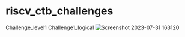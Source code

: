 # riscv_ctb_challenges
Challenge_level1
Challenge1_logical
![Screenshot 2023-07-31 163120](https://github.com/vyomasystems-lab/riscv-ctb-challenge-jaym0311/assets/139430966/2c4d9866-a075-4076-93f8-ee16feab3e52)
